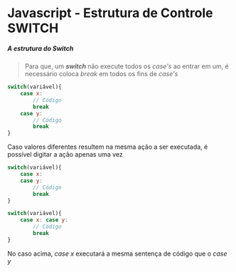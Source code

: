 # Javascript - Estrutura de Controle SWITCH

##### A estrutura do Switch

> Para que, um ***switch*** não execute todos os *case's* ao entrar em um, é necessário coloca *break* em todos os fins de *case's*



```javascript
switch(variável){
    case x:
    	// Código
        break
    case y: 
    	// Código
        break
}
```

Caso valores diferentes resultem na mesma ação a ser executada, é possível digitar a ação apenas uma vez

```javascript
switch(variável){
    case x:
    case y: 
    	// Código
        break
}

switch(variável){
    case x: case y: 
    	// Código
        break
}
```

No caso acima, *case x* executará a mesma sentença de código que o *case y*

